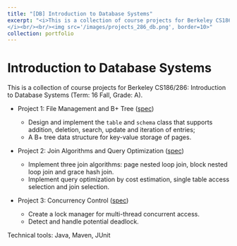 ```yaml
---
title: "[DB] Introduction to Database Systems"
excerpt: "<i>This is a collection of course projects for Berkeley CS186/286: Introduction to Database Systems (Term: 16 Fall, Grade: A).
</i><br/><br/><img src='/images/projects_286_db.png', border=10>"
collection: portfolio
---
```


Introduction to Database Systems
======

This is a collection of course projects for Berkeley CS186/286: Introduction to Database Systems (Term: 16 Fall, Grade: A).
* Project 1: File Management and B+ Tree ([spec](https://ycruan.github.io/files/286_project1_spec.pdf))
  * Design and implement the `table` and `schema` class that supports addition, deletion, search, update and iteration of entries;
  * A B+ tree data structure for key-value storage of pages.

* Project 2: Join Algorithms and Query Optimization ([spec](https://ycruan.github.io/files/286_project2_spec.pdf))
  * Implement three join algorithms: page nested loop join, block nested loop join and grace hash join.
  * Implement query optimization by cost estimation, single table access selection and join selection.

* Project 3: Concurrency Control ([spec](https://ycruan.github.io/files/286_project3_spec.pdf))
  * Create a lock manager for multi-thread concurrent access.
  * Detect and handle potential deadlock.

Technical tools: Java, Maven, JUnit